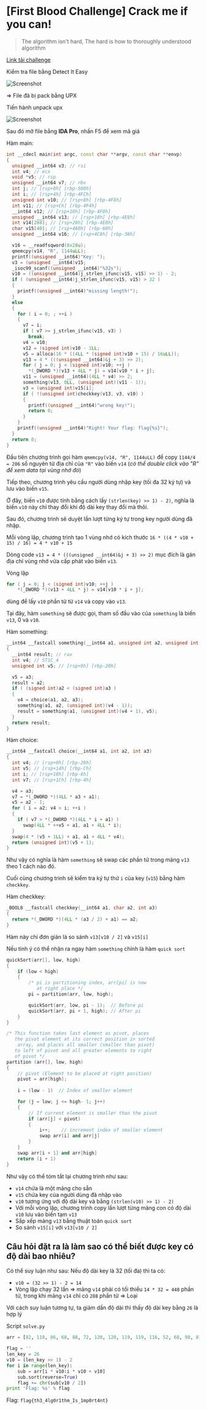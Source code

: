 # \[First Blood Challenge\] Crack me if you can!
>The algorithm isn't hard, The hard is how to thoroughly understood algorithm

[Link tải challenge](re4)

Kiểm tra file bằng Detect It Easy

![Screenshot](../screenshots/re_1.png?raw=true "Screenshot")

=> File đã bị pack bằng UPX

Tiến hành unpack upx

![Screenshot](../screenshots/re_2.png?raw=true "Screenshot")

Sau đó mở file bằng **IDA Pro**, nhấn F5 để xem mã giả

Hàm main:
```c++
int __cdecl main(int argc, const char **argv, const char **envp)
{
  unsigned __int64 v3; // rsi
  int v4; // ecx
  void *v5; // rsp
  unsigned __int64 v7; // rbx
  int j; // [rsp+0h] [rbp-500h]
  int i; // [rsp+4h] [rbp-4FCh]
  unsigned int v10; // [rsp+8h] [rbp-4F8h]
  int v11; // [rsp+Ch] [rbp-4F4h]
  __int64 v12; // [rsp+10h] [rbp-4F0h]
  unsigned __int64 v13; // [rsp+18h] [rbp-4E8h]
  int v14[288]; // [rsp+20h] [rbp-4E0h]
  char v15[40]; // [rsp+4A0h] [rbp-60h]
  unsigned __int64 v16; // [rsp+4C8h] [rbp-38h]

  v16 = __readfsqword(0x28u);
  qmemcpy(v14, "R", 1144uLL);
  printf((unsigned __int64)"Key: ");
  v3 = (unsigned __int64)v15;
  _isoc99_scanf((unsigned __int64)"%32s");
  v10 = ((unsigned __int64)j_strlen_ifunc(v15, v15) >> 1) - 2;
  if ( (unsigned __int64)j_strlen_ifunc(v15, v15) > 32 )
  {
    printf((unsigned __int64)"missing length!");
  }
  else
  {
    for ( i = 0; ; ++i )
    {
      v7 = i;
      if ( v7 >= j_strlen_ifunc(v15, v3) )
        break;
      v4 = v10;
      v12 = (signed int)v10 - 1LL;
      v5 = alloca(16 * ((4LL * (signed int)v10 + 15) / 16uLL));
      v13 = 4 * (((unsigned __int64)&j + 3) >> 2);
      for ( j = 0; j < (signed int)v10; ++j )
        *(_DWORD *)(v13 + 4LL * j) = v14[v10 * i + j];
      v11 = (unsigned __int64)(4LL * v4) >> 2;
      something(v13, 0LL, (unsigned int)(v11 - 1));
      v3 = (unsigned int)v15[i];
      if ( !(unsigned int)checkkey(v13, v3, v10) )
      {
        printf((unsigned __int64)"wrong key!");
        return 0;
      }
    }
    printf((unsigned __int64)"Right! Your flag: flag{%s}");
  }
  return 0;
}
```

Đầu tiên chương trình gọi hàm `qmemcpy(v14, "R", 1144uLL)` để copy `1144/4 = 286` số nguyên từ địa chỉ của `"R"` vào biến `v14` (_có thể double click vào "R" để xem data tại vùng nhớ đó_)

Tiếp theo, chương trình yêu cầu người dùng nhập key (tối đa 32 ký tự) và lưu vào biến `v15`.

Ở đây, biến `v10` được tính bằng cách lấy `(strlen(key) >> 1) - 2)`, nghĩa là biến `v10` này chỉ thay đổi khi độ dài key thay đổi mà thôi.

Sau đó, chương trình sẽ duyệt lần lượt từng ký tự trong key người dùng đã nhập.

Mỗi vòng lặp, chương trình tạo 1 vùng nhớ có kích thước ```16 * ((4 * v10 + 15) / 16) = 4 * v10 + 15```

Dòng code `v13 = 4 * (((unsigned __int64)&j + 3) >> 2)` mục đích là gán địa chỉ vùng nhớ vừa cấp phát vào biến `v13`.

Vòng lặp
```c++
for ( j = 0; j < (signed int)v10; ++j )
	*(_DWORD *)(v13 + 4LL * j) = v14[v10 * i + j];
```
dùng để lấy `v10` phần tử từ `v14` và copy vào `v13`.

Tại đây, hàm `something` sẽ được gọi, tham số đầu vào của `something` là biến `v13`, 0 và `v10`.

Hàm something:
```c++
__int64 __fastcall something(__int64 a1, unsigned int a2, unsigned int a3)
{
  __int64 result; // rax
  int v4; // ST1C_4
  unsigned int v5; // [rsp+0h] [rbp-20h]

  v5 = a3;
  result = a2;
  if ( (signed int)a2 < (signed int)a3 )
  {
    v4 = choice(a1, a2, a3);
    something(a1, a2, (unsigned int)(v4 - 1));
    result = something(a1, (unsigned int)(v4 + 1), v5);
  }
  return result;
}
```

Hàm choice:
```c++
__int64 __fastcall choice(__int64 a1, int a2, int a3)
{
  int v4; // [rsp+0h] [rbp-20h]
  int v5; // [rsp+14h] [rbp-Ch]
  int i; // [rsp+18h] [rbp-8h]
  int v7; // [rsp+1Ch] [rbp-4h]

  v4 = a3;
  v7 = *(_DWORD *)(4LL * a3 + a1);
  v5 = a2 - 1;
  for ( i = a2; v4 > i; ++i )
  {
    if ( v7 > *(_DWORD *)(4LL * i + a1) )
      swap(4LL * ++v5 + a1, a1 + 4LL * i);
  }
  swap(4 * (v5 + 1LL) + a1, a1 + 4LL * v4);
  return (unsigned int)(v5 + 1);
}
```
Như vậy có nghĩa là hàm `something` sẽ swap các phần tử trong mảng `v13` theo 1 cách nào đó.

Cuối cùng chương trình sẽ kiểm tra ký tự thứ `i` của key (`v15`) bằng hàm `checkkey`.

Hàm checkkey:
```c++
_BOOL8 __fastcall checkkey(__int64 a1, char a2, int a3)
{
  return *(_DWORD *)(4LL * (a3 / 2) + a1) == a2;
}
```

Hàm này chỉ đơn giản là so sánh `v13[v10 / 2]` và `v15[i]`

Nếu tinh ý có thể nhận ra ngay hàm `something` chính là hàm `quick sort`

```c++
quickSort(arr[], low, high)
{
    if (low < high)
    {
        /* pi is partitioning index, arr[pi] is now
           at right place */
        pi = partition(arr, low, high);

        quickSort(arr, low, pi - 1);  // Before pi
        quickSort(arr, pi + 1, high); // After pi
    }
}

/* This function takes last element as pivot, places
   the pivot element at its correct position in sorted
    array, and places all smaller (smaller than pivot)
   to left of pivot and all greater elements to right
   of pivot */
partition (arr[], low, high)
{
    // pivot (Element to be placed at right position)
    pivot = arr[high];  
 
    i = (low - 1)  // Index of smaller element

    for (j = low; j <= high- 1; j++)
    {
        // If current element is smaller than the pivot
        if (arr[j] < pivot)
        {
            i++;    // increment index of smaller element
            swap arr[i] and arr[j]
        }
    }
    swap arr[i + 1] and arr[high]
    return (i + 1)
}
```

Như vậy có thể tóm tắt lại chương trình như sau:
- `v14` chứa là một mảng cho sẵn
- `v15` chứa key của người dùng đã nhập vào
- `v10` tương ứng với độ dài key và bằng `(strlen(v10) >> 1) - 2)`
- Với mỗi vòng lặp, chương trình copy lần lượt từng mảng con có độ dài `v10` lưu vào biến tạm `v13`
- Sắp xếp mảng `v13` bằng thuật toán `quick sort`
- So sánh `v15[i]` với `v13[v10 / 2]`

## Câu hỏi đặt ra là làm sao có thể biết được key có độ dài bao nhiêu?

Có thể suy luận như sau:
Nếu độ dài key là 32 (tối đa) thì ta có:
- `v10 = (32 >> 1) - 2 = 14`
- Vòng lặp chạy 32 lần => mảng `v14` phải có tối thiểu `14 * 32 = 448` phần tử, trong khi mảng `v14` chỉ có `288` phần tử
=> Loại

Với cách suy luận tương tự, ta giảm dần độ dài thì thấy độ dài key bằng `26` là hợp lý

Script `solve.py`
```python
arr = [82, 118, 86, 68, 88, 72, 120, 120, 119, 119, 116, 52, 68, 98, 81, 52, 108, 110, 117, 117, 111, 104, 112, 68, 48, 97, 69, 44, 99, 50, 33, 45, 51, 104, 55, 75, 43, 46, 77, 118, 98, 102, 111, 95, 74, 70, 97, 54, 119, 46, 50, 45, 49, 50, 52, 106, 73, 80, 114, 102, 86, 119, 113, 109, 122, 108, 77, 99, 70, 43, 97, 120, 114, 106, 113, 105, 103, 43, 65, 107, 119, 72, 78, 44, 44, 43, 44, 48, 115, 85, 45, 87, 90, 106, 119, 121, 116, 119, 114, 116, 72, 51, 89, 78, 46, 45, 46, 45, 48, 49, 71, 121, 68, 73, 89, 95, 122, 119, 118, 122, 116, 119, 48, 90, 117, 103, 72, 65, 122, 115, 105, 104, 105, 54, 43, 81, 79, 112, 122, 115, 113, 119, 109, 57, 118, 53, 84, 46, 122, 111, 89, 110, 107, 95, 103, 75, 107, 115, 77, 49, 44, 72, 68, 54, 73, 74, 106, 44, 85, 54, 121, 117, 122, 119, 116, 115, 102, 74, 97, 119, 99, 81, 103, 52, 49, 72, 95, 56, 69, 55, 115, 72, 33, 46, 48, 43, 43, 49, 56, 105, 66, 87, 44, 111, 119, 113, 121, 119, 109, 113, 56, 67, 95, 45, 71, 117, 116, 116, 116, 112, 119, 115, 103, 73, 86, 44, 43, 45, 33, 44, 48, 85, 46, 101, 101, 85, 120, 122, 121, 121, 117, 114, 87, 121, 114, 102, 81, 90, 118, 119, 118, 118, 116, 88, 95, 99, 55, 33, 33, 50, 45, 83, 44, 52, 86, 73, 118, 97, 65, 108, 120, 122, 114, 119, 110, 73, 119, 69, 68, 103, 117, 87, 119, 119, 120, 116]

flag = ''
len_key = 26
v10 = (len_key >> 1) - 2
for i in range(len_key):
	sub = arr[i * v10:i * v10 + v10]
	sub.sort(reverse=True)
	flag += chr(sub[v10 / 2])
print 'Flag: %s' % flag
```

Flag: `flag{th3_4lg0r1thm_Is_1mp0rt4nt}`